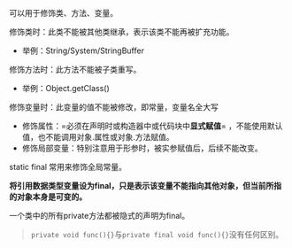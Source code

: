 可以用于修饰类、方法、变量。

修饰类时：此类不能被其他类继承，表示该类不能再被扩充功能。

* 举例：String/System/StringBuffer

修饰方法时：此方法不能被子类重写。

* 举例：Object.getClass()

修饰变量时：此变量的值不能被修改，即常量，变量名全大写

* 修饰属性：=必须在声明时或构造器中或代码块中**显式赋值**= ，不能使用默认值，也不能调用对象.属性或对象.方法赋值。
* 修饰局部变量：特别注意用于形参时，被实参赋值后，后续不能改变。

static final 常用来修饰全局常量。

**将引用数据类型变量设为final，只是表示该变量不能指向其他对象，但当前所指的对象本身是可变的。**

一个类中的所有private方法都被隐式的声明为final。

> `private void func(){}`与`private final void func(){}`没有任何区别。
>